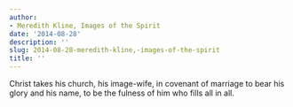 ```yaml
---
author:
- Meredith Kline, Images of the Spirit
date: '2014-08-28'
description: ''
slug: 2014-08-28-meredith-kline,-images-of-the-spirit
title: ''
---
```

Christ takes his church, his image-wife, in covenant of marriage to bear his glory and his name, to be the fulness of him who fills all in all.



